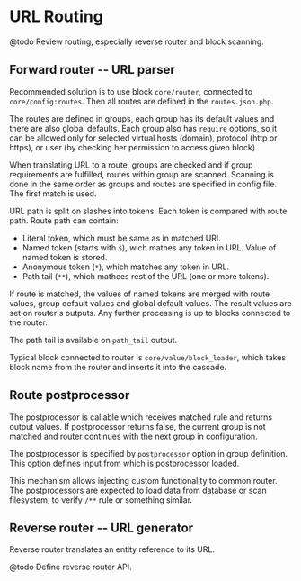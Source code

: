 URL Routing
===========

@todo Review routing, especially reverse router and block scanning.


Forward router -- URL parser
----------------------------

Recommended solution is to use block `core/router`, connected to
`core/config:routes`. Then all routes are defined in the `routes.json.php`.

The routes are defined in groups, each group has its default values and there
are also global defaults. Each group also has `require` options, so it can be
allowed only for selected virtual hosts (domain), protocol (http or https), or
user (by checking her permission to access given block).

When translating URL to a route, groups are checked and if group requirements
are fulfilled, routes within group are scanned. Scanning is done in the same
order as groups and routes are specified in config file. The first match is used.

URL path is split on slashes into tokens. Each token is compared with route path. Route path can contain:

  - Literal token, which must be same as in matched URI. 
  - Named token (starts with `$`), wich mathes any token in URL. Value of named token is stored.
  - Anonymous token (`*`), which matches any token in URL.
  - Path tail (`**`), which mathces rest of the URL (one or more tokens).

If route is matched, the values of named tokens are merged with route values,
group default values and global default values. The result values are set on
router's outputs. Any further processing is up to blocks connected to the
router.

The path tail is available on `path_tail` output.

Typical block connected to router is `core/value/block_loader`, which takes
block name from the router and inserts it into the cascade.


Route postprocessor
-------------------

The postprocessor is callable which receives matched rule and returns output
values. If postprocessor returns false, the current group is not matched and
router continues with the next group in configuration.

The postprocessor is specified by `postprocessor` option in group definition.
This option defines input from which is postprocessor loaded.

This mechanism allows injecting custom functionality to common router. The
postprocessors are expected to load data from database or scan filesystem, to
verify `/**` rule or something similar.


Reverse router -- URL generator
-------------------------------

Reverse router translates an entity reference to its URL.

@todo Define reverse router API.



